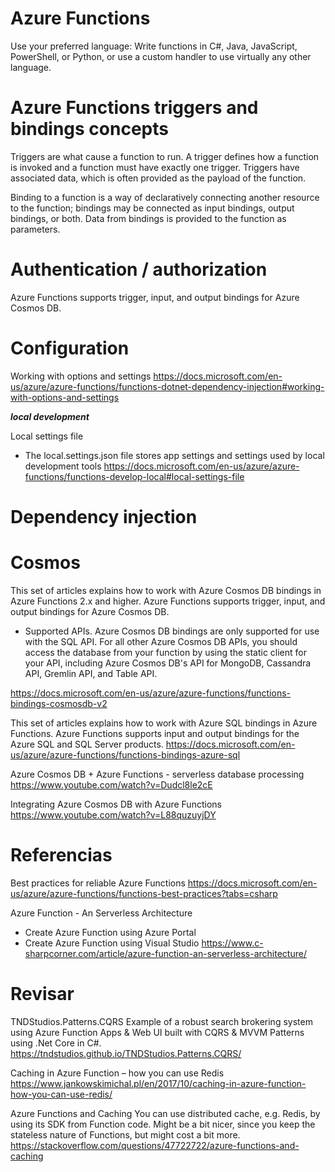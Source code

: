 # Azure Functions


Use your preferred language: Write functions in C#, Java, JavaScript, PowerShell, or Python, or use a custom handler to use virtually any other language.


# Azure Functions triggers and bindings concepts

Triggers are what cause a function to run. A trigger defines how a function is invoked and a function must have exactly one trigger. Triggers have associated data, which is often provided as the payload of the function.

Binding to a function is a way of declaratively connecting another resource to the function; bindings may be connected as input bindings, output bindings, or both. Data from bindings is provided to the function as parameters.

# Authentication / authorization

Azure Functions supports trigger, input, and output bindings for Azure Cosmos DB.

# Configuration

Working with options and settings
https://docs.microsoft.com/en-us/azure/azure-functions/functions-dotnet-dependency-injection#working-with-options-and-settings

***local development***

Local settings file
- The local.settings.json file stores app settings and settings used by local development tools
https://docs.microsoft.com/en-us/azure/azure-functions/functions-develop-local#local-settings-file

# Dependency injection



# Cosmos

This set of articles explains how to work with Azure Cosmos DB bindings in Azure Functions 2.x and higher. Azure Functions supports trigger, input, and output bindings for Azure Cosmos DB.
- Supported APIs. Azure Cosmos DB bindings are only supported for use with the SQL API. For all other Azure Cosmos DB APIs, you should access the database from your function by using the static client for your API, including Azure Cosmos DB's API for MongoDB, Cassandra API, Gremlin API, and Table API.

https://docs.microsoft.com/en-us/azure/azure-functions/functions-bindings-cosmosdb-v2

This set of articles explains how to work with Azure SQL bindings in Azure Functions. Azure Functions supports input and output bindings for the Azure SQL and SQL Server products.
https://docs.microsoft.com/en-us/azure/azure-functions/functions-bindings-azure-sql


Azure Cosmos DB + Azure Functions - serverless database processing
https://www.youtube.com/watch?v=Dudcl8le2cE

Integrating Azure Cosmos DB with Azure Functions
https://www.youtube.com/watch?v=L88quzuyjDY

# Referencias


Best practices for reliable Azure Functions
https://docs.microsoft.com/en-us/azure/azure-functions/functions-best-practices?tabs=csharp


Azure Function - An Serverless Architecture

- Create Azure Function using Azure Portal
- Create Azure Function using Visual Studio
https://www.c-sharpcorner.com/article/azure-function-an-serverless-architecture/

# Revisar

TNDStudios.Patterns.CQRS
Example of a robust search brokering system using Azure Function Apps & Web UI built with CQRS & MVVM Patterns using .Net Core in C#. 
https://tndstudios.github.io/TNDStudios.Patterns.CQRS/

Caching in Azure Function – how you can use Redis
https://www.jankowskimichal.pl/en/2017/10/caching-in-azure-function-how-you-can-use-redis/

Azure Functions and Caching
You can use distributed cache, e.g. Redis, by using its SDK from Function code. Might be a bit nicer, since you keep the stateless nature of Functions, but might cost a bit more.
https://stackoverflow.com/questions/47722722/azure-functions-and-caching